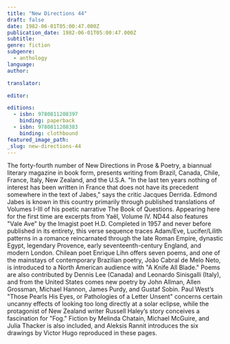 ```yaml
---
title: "New Directions 44"
draft: false
date: 1982-06-01T05:00:47.000Z
publication_date: 1982-06-01T05:00:47.000Z
subtitle:
genre: fiction
subgenre:
  - anthology
language:
author:

translator:

editor:

editions:
  - isbn: 9780811208397
    binding: paperback
  - isbn: 9780811208383
    binding: clothbound
featured_image_path:
_slug: new-directions-44
---
```


The forty-fourth number of New Directions in Prose & Poetry, a biannual literary magazine in book form, presents writing from Brazil, Canada, Chile, France, Italy, New Zealand, and the U.S.A. "In the last ten years nothing of interest has been written in France that does not have its precedent somewhere in the text of Jabes," says the critic Jacques Derrida. Edmond Jabes is known in this country primarily through published translations of Volumes I-III of his poetic narrative The Book of Questions. Appearing here for the first time are excerpts from Yaël, Volume IV. ND44 also features "Vale Ave" by the Imagist poet H.D. Completed in 1957 and never before published in its entirety, this verse sequence traces Adam/Eve, Lucifer/Lilith patterns in a romance reincarnated through the late Roman Empire, dynastic Egypt, legendary Provence, early seventeenth-century England, and modern London. Chilean poet Enrique Lihn offers seven poems, and one of the mainstays of contemporary Brazilian poetry, João Cabral de Melo Neto, is introduced to a North American audience with "A Knife All Blade." Poems are also contributed by Dennis Lee (Canada) and Leonardo Sinisgalli (Italy), and from the United States comes new poetry by John Allman, Allen Grossman, Michael Hannon, James Purdy, and Gustaf Sobin. Paul West’s "Those Pearls His Eyes, or Pathologies of a Letter Unsent" concerns certain uncanny effects of looking too long directly at a solar eclipse, while the protagonist of New Zealand writer Russell Haley’s story conceives a fascination for "Fog." Fiction by Melinda Chatain, Michael McGuire, and Julia Thacker is also included, and Aleksis Rannit introduces the six drawings by Victor Hugo reproduced in these pages.

